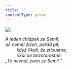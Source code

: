 ```yaml
---
title: ''
contentType: prose
---
```


<section>

![](../Images/036.jpg)

_A jeden chlápek ze Semil,  
ač neměl žízeň, pořád pil;  
         když říkali, že ztloustne,  
         říkal on bezstarostně:  
„To nevadí, jsem ze Semil.“_

</section>
